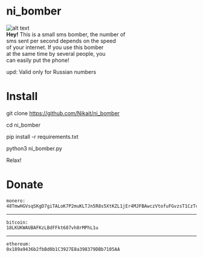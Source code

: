 #  ni_bomber
![alt text](test.jpg)
<br/>
<b>Hey!</b>
This is a small sms bomber, the number of<br/>
sms sent per second depends on the speed<br/>
of your internet. If you use this bomber<br/>
at the same time  by several people, you<br/>
can easily put the phone!


upd:
Valid only for Russian numbers

# Install
git clone https://github.com/Nikait/ni_bomber

cd ni_bomber

pip install -r requirements.txt

python3 ni_bomber.py

Relax! 


#  Donate

    monero: 
    48TmwHGVsqSKgD7giTALoK7P2muKLTJn5R8s5XtKZL1jEr4MJFBAwczVtofuFGvzsT1CzTcFXotwZCDno1UsskqFFZe9wVC
***
    bitcoin:
    18LKUKWAUBAFKzLBdFFkt687vh8rMPhL1u
***
    ethereum:
    0x189a9436b2fbBd0b1C3927E8a398379DBb7105AA
